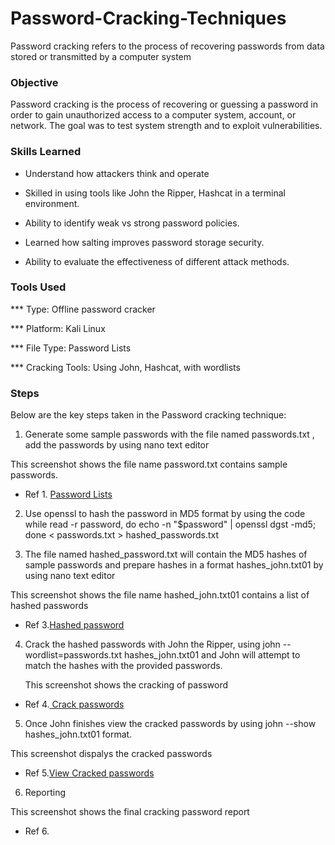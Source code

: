 # Password-Cracking-Techniques
Password cracking refers to the process of recovering passwords from data stored or transmitted by a computer system

### Objective

Password cracking is the process of recovering or guessing a password in order to gain unauthorized access to a computer system, account, or network. The goal was to test system strength and to exploit vulnerabilities.

### Skills Learned

-  Understand how attackers think and operate

-  Skilled in using tools like John the Ripper, Hashcat in a terminal environment.

-  Ability to identify weak vs strong password policies.

-  Learned how salting improves password storage security.

-  Ability to evaluate the effectiveness of different attack methods.

### Tools Used

*** Type: Offline password cracker

*** Platform: Kali Linux

*** File Type: Password Lists

*** Cracking Tools: Using John, Hashcat, with wordlists 


### Steps

Below are the key steps taken in the Password cracking technique:

1. Generate some sample passwords with the file named passwords.txt , add the passwords by using nano text editor

This screenshot shows the file name password.txt contains sample passwords.

* Ref 1. [Password Lists](https://github.com/Maffypeterp/Password-Cracking-Techniques/blob/main/Screenshot%202025-07-22%20121214.png)

2. Use openssl to hash the password in MD5 format by using the code while read -r password, do echo -n "$password" | openssl dgst -md5; done < passwords.txt > hashed_passwords.txt

3. The file named hashed_password.txt will contain the MD5 hashes of sample passwords and prepare hashes in a format hashes_john.txt01 by using nano text editor

This screenshot shows the file name hashed_john.txt01 contains a list of hashed passwords

* Ref 3.[Hashed password]( https://github.com/Maffypeterp/Password-Cracking-Techniques/blob/main/Screenshot%202025-07-22%20121335.png)

4. Crack the hashed passwords with John the Ripper, using john --wordlist=passwords.txt hashes_john.txt01 and John will attempt to match the hashes with the provided passwords.

   This screenshot shows the cracking of password
   
* Ref 4.[ Crack passwords](https://github.com/Maffypeterp/Password-Cracking-Techniques/blob/main/Screenshot%202025-07-22%20120708.png)

5. Once John finishes view the cracked passwords by using john --show hashes_john.txt01 format.

This screenshot dispalys the cracked passwords

* Ref 5.[View Cracked passwords](https://github.com/Maffypeterp/Password-Cracking-Techniques/blob/main/Screenshot%202025-07-22%20121001.png)

6. Reporting

This screenshot shows the final cracking password report

* Ref 6.


